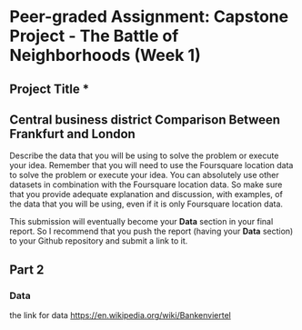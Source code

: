 # Peer-graded Assignment: Capstone Project - The Battle of Neighborhoods (Week 1)

## Project Title *
## Central business district Comparison Between Frankfurt and London

Describe the data that you will be using to solve the problem or execute your idea. Remember that you will need to use the 
Foursquare location data to solve the problem or execute your idea. You can absolutely use other datasets in combination with 
the Foursquare location data. So make sure that you provide adequate explanation and discussion, with examples, of the data that you will be using, even if it is only Foursquare location data.

This submission will eventually become your __Data__ section in your final report. So I recommend that you push the report (having 
your __Data__ section) to your Github repository and submit a link to it.

## Part 2

### Data

the link for data <https://en.wikipedia.org/wiki/Bankenviertel>
